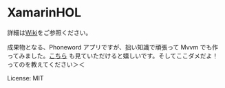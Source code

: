 # XamarinHOL

詳細は[Wiki](https://github.com/ytabuchi/XamarinHOL/wiki)をご参照ください。

成果物となる、Phoneword アプリですが、拙い知識で頑張って Mvvm でも作ってみました。[こちら](https://github.com/ytabuchi/MvvmPhoneword) も見ていただけると嬉しいです。そしてここダメだよ！ってのを教えてください＞＜

License: MIT


